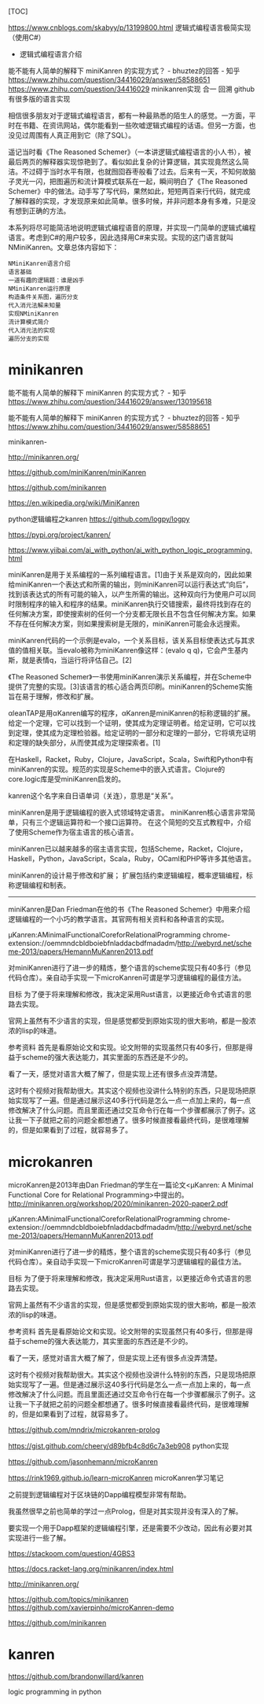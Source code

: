 [TOC]






https://www.cnblogs.com/skabyy/p/13199800.html 逻辑式编程语言极简实现（使用C#） 

- 逻辑式编程语言介绍

能不能有人简单的解释下 miniKanren 的实现方式？ - bhuztez的回答 - 知乎 
https://www.zhihu.com/question/34416029/answer/58588651
https://www.zhihu.com/question/34416029
minikanren实现 合一 回溯 github有很多版的语言实现




相信很多朋友对于逻辑式编程语言，都有一种最熟悉的陌生人的感觉。一方面，平时在书籍、在资讯网站，偶尔能看到一些吹嘘逻辑式编程的话语。但另一方面，也没见过周围有人真正用到它（除了SQL）。

遥记当时看《The Reasoned Schemer》（一本讲逻辑式编程语言的小人书），被最后两页的解释器实现惊艳到了。看似如此复杂的计算逻辑，其实现竟然这么简洁。不过碍于当时水平有限，也就囫囵吞枣般看了过去。后来有一天，不知何故脑子灵光一闪，把图遍历和流计算模式联系在一起，瞬间明白了《The Reasoned Schemer》中的做法。动手写了写代码，果然如此，短短两百来行代码，就完成了解释器的实现，才发现原来如此简单。很多时候，并非问题本身有多难，只是没有想到正确的方法。

本系列将尽可能简洁地说明逻辑式编程语音的原理，并实现一门简单的逻辑式编程语言。考虑到C#的用户较多，因此选择用C#来实现。实现的这门语言就叫NMiniKanren。文章总体内容如下：

    NMiniKanren语言介绍
    语言基础
    一道有趣的逻辑题：谁是凶手
    NMiniKanren运行原理
    构造条件关系图，遍历分支
    代入消元法解未知量
    实现NMiniKanren
    流计算模式简介
    代入消元法的实现
    遍历分支的实现




#  minikanren


能不能有人简单的解释下 miniKanren 的实现方式？ - 知乎
https://www.zhihu.com/question/34416029/answer/130195618

能不能有人简单的解释下 miniKanren 的实现方式？ - bhuztez的回答 - 知乎
https://www.zhihu.com/question/34416029/answer/58588651








minikanren-


http://minikanren.org/

https://github.com/miniKanren/miniKanren

https://github.com/minikanren

https://en.wikipedia.org/wiki/MiniKanren

python逻辑编程之kanren
https://github.com/logpy/logpy

https://pypi.org/project/kanren/

 https://www.yiibai.com/ai_with_python/ai_with_python_logic_programming.html





miniKanren是用于关系编程的一系列编程语言。[1]由于关系是双向的，因此如果给miniKanren一个表达式和所需的输出，则miniKanren可以运行表达式“向后”，找到该表达式的所有可能的输入，以产生所需的输出。这种双向行为使用户可以同时限制程序的输入和程序的结果。miniKanren执行交错搜索，最终将找到存在的任何解决方案，即使搜索树的任何一个分支都无限长且不包含任何解决方案。如果不存在任何解决方案，则如果搜索树是无限的，miniKanren可能会永远搜索。

miniKanren代码的一个示例是evalo，一个关系目标，该关系目标使表达式与其求值的值相关联。当evalo被称为miniKanren像这样：(evalo q q)，它会产生基内斯，就是表情q，当运行将评估自己。[2]

《The Reasoned Schemer》一书使用miniKanren演示关系编程，并在Scheme中提供了完整的实现。[3]该语言的核心适合两页印刷。miniKanren的Scheme实施旨在易于理解，修改和扩展。

αleanTAP是用αKanren编写的程序，αKanren是miniKanren的标称逻辑的扩展。给定一个定理，它可以找到一个证明，使其成为定理证明者。给定证明，它可以找到定理，使其成为定理检验器。给定证明的一部分和定理的一部分，它将填充证明和定理的缺失部分，从而使其成为定理探索者。[1]

在Haskell，Racket，Ruby，Clojure，JavaScript，Scala，Swift和Python中有miniKanren的实现。规范的实现是Scheme中的嵌入式语言。Clojure的core.logic库是受miniKanren启发的。

kanren这个名字来自日语单词（关连），意思是“关系”。





miniKanren是用于逻辑编程的嵌入式领域特定语言。 
miniKanren核心语言非常简单，只有三个逻辑运算符和一个接口运算符。
在这个简短的交互式教程中，介绍了使用Scheme作为宿主语言的核心语言。 

miniKanren已以越来越多的宿主语言实现，包括Scheme，Racket，Clojure，Haskell，Python，JavaScript，Scala，Ruby，OCaml和PHP等许多其他语言。 

miniKanren的设计易于修改和扩展；
扩展包括约束逻辑编程，概率逻辑编程，标称逻辑编程和制表。


--------------------------------------------------------------------


miniKanren是Dan Friedman在他的书《The Reasoned Schemer》中用来介绍逻辑编程的一个小巧的教学语言。其官网有相关资料和各种语言的实现。


μKanren:AMinimalFunctionalCoreforRelationalProgramming  chrome-extension://oemmndcbldboiebfnladdacbdfmadadm/http://webyrd.net/scheme-2013/papers/HemannMuKanren2013.pdf

对miniKanren进行了进一步的精炼，整个语言的scheme实现只有40多行（参见代码仓库）。亲自动手实现一下microKanren可谓是学习逻辑编程的最佳方法。

目标
为了便于将来理解和修改，我决定采用Rust语言，以更接近命令式语言的思路去实现。

官网上虽然有不少语言的实现，但是感觉都受到原始实现的很大影响，都是一股浓浓的lisp的味道。

参考资料
首先是看原始论文和实现。论文附带的实现虽然只有40多行，但那是得益于scheme的强大表达能力，其实里面的东西还是不少的。

看了一天，感觉对语言大概了解了，但是实现上还有很多点没弄清楚。

这时有个视频对我帮助很大。其实这个视频也没讲什么特别的东西，只是现场把原始实现写了一遍。但是通过展示这40多行代码是怎么一点一点加上来的，每一点修改解决了什么问题。而且里面还通过交互命令行在每一个步骤都展示了例子。这让我一下子就把之前的问题全都想通了。很多时候直接看最终代码，是很难理解的，但是如果看到了过程，就容易多了。


 

# microkanren
microKanren是2013年由Dan Friedman的学生在一篇论文<µKanren: A Minimal Functional Core for Relational Programming>中提出的。http://minikanren.org/workshop/2020/minikanren-2020-paper2.pdf

μKanren:AMinimalFunctionalCoreforRelationalProgramming  chrome-extension://oemmndcbldboiebfnladdacbdfmadadm/http://webyrd.net/scheme-2013/papers/HemannMuKanren2013.pdf


对miniKanren进行了进一步的精炼，整个语言的scheme实现只有40多行（参见代码仓库）。亲自动手实现一下microKanren可谓是学习逻辑编程的最佳方法。

目标
为了便于将来理解和修改，我决定采用Rust语言，以更接近命令式语言的思路去实现。

官网上虽然有不少语言的实现，但是感觉都受到原始实现的很大影响，都是一股浓浓的lisp的味道。

参考资料
首先是看原始论文和实现。论文附带的实现虽然只有40多行，但那是得益于scheme的强大表达能力，其实里面的东西还是不少的。

看了一天，感觉对语言大概了解了，但是实现上还有很多点没弄清楚。

这时有个视频对我帮助很大。其实这个视频也没讲什么特别的东西，只是现场把原始实现写了一遍。但是通过展示这40多行代码是怎么一点一点加上来的，每一点修改解决了什么问题。而且里面还通过交互命令行在每一个步骤都展示了例子。这让我一下子就把之前的问题全都想通了。很多时候直接看最终代码，是很难理解的，但是如果看到了过程，就容易多了。








https://github.com/mndrix/microkanren-prolog

https://gist.github.com/cheery/d89bfb4c8d6c7a3eb908 python实现







https://github.com/jasonhemann/microKanren




https://rink1969.github.io/learn-microKanren microKanren学习笔记

之前提到逻辑编程对于区块链的Dapp编程模型非常有帮助。

我虽然很早之前也简单的学过一点Prolog，但是对其实现并没有深入的了解。

要实现一个用于Dapp框架的逻辑编程引擎，还是需要不少改动，因此有必要对其实现进行一些了解。



https://stackoom.com/question/4GBS3

https://docs.racket-lang.org/minikanren/index.html


http://minikanren.org/



https://github.com/topics/minikanren
https://github.com/xavierpinho/microKanren-demo

https://github.com/minikanren


# kanren

https://github.com/brandonwillard/kanren

logic programming in python



























